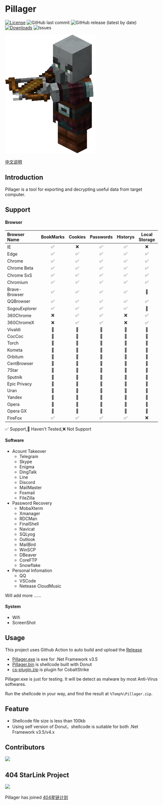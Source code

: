 # Pillager

[![License](https://img.shields.io/github/license/qwqdanchun/Pillager.svg)](LICENSE)
![GitHub last commit](https://img.shields.io/github/last-commit/qwqdanchun/Pillager)
![GitHub release (latest by date)](https://img.shields.io/github/v/release/qwqdanchun/Pillager)
[![Downloads](https://img.shields.io/github/downloads/qwqdanchun/Pillager/total.svg)](https://github.com/qwqdanchun/Pillager/releases)
![Issues](https://img.shields.io/github/issues/qwqdanchun/Pillager)

<img src=".\Pillager.png"/>

[中文说明](./README_ZH.md)

## Introduction

Pillager is a tool for exporting and decrypting useful data from target computer.

## Support

#### Browser

| Browser Name  | BookMarks | Cookies | Passwords | Historys | Local Storage | Extension Settings |
| :------------ | :-------: | :-----: | :-------: | :------: | :-----------: | :----------------: |
| IE            |    ✅    |   ❌   |    ✅    |    ✅    |      ❌      |         ❌         |
| Edge          |    ✅    |   ✅   |    ✅    |    ✅    |      ✅      |         ✅         |
| Chrome        |    ✅    |   ✅   |    ✅    |    ✅    |      ✅      |         ✅         |
| Chrome Beta   |    ✅    |   ✅   |    ✅    |    ✅    |      ✅      |         ✅         |
| Chrome SxS    |    ✅    |   ✅   |    ✅    |    ✅    |      ✅      |         ✅         |
| Chromium      |    ✅    |   ✅   |    ✅    |    ✅    |      ✅      |         ✅         |
| Brave-Browser |    ✅    |   ✅   |    ✅    |    ✅    |      🚧      |         🚧         |
| QQBrowser     |    ✅    |   ✅   |    ✅    |    ✅    |      ✅      |         ✅         |
| SogouExplorer |    ✅    |   ✅   |    ✅    |    ✅    |      🚧      |         🚧         |
| 360Chrome     |    ❌    |   ✅   |    ✅    |    ❌    |      ✅      |         ✅         |
| 360ChromeX    |    ❌    |   ✅   |    ✅    |    ❌    |      ✅      |         ✅         |
| Vivaldi       |    🚧    |   🚧   |    🚧    |    🚧    |      🚧      |         🚧         |
| CocCoc        |    🚧    |   🚧   |    🚧    |    🚧    |      🚧      |         🚧         |
| Torch         |    🚧    |   🚧   |    🚧    |    🚧    |      🚧      |         🚧         |
| Kometa        |    🚧    |   🚧   |    🚧    |    🚧    |      🚧      |         🚧         |
| Orbitum       |    🚧    |   🚧   |    🚧    |    🚧    |      🚧      |         🚧         |
| CentBrowser   |    🚧    |   🚧   |    🚧    |    🚧    |      🚧      |         🚧         |
| 7Star         |    🚧    |   🚧   |    🚧    |    🚧    |      🚧      |         🚧         |
| Sputnik       |    🚧    |   🚧   |    🚧    |    🚧    |      🚧      |         🚧         |
| Epic Privacy  |    🚧    |   🚧   |    🚧    |    🚧    |      🚧      |         🚧         |
| Uran          |    🚧    |   🚧   |    🚧    |    🚧    |      🚧      |         🚧         |
| Yandex        |    🚧    |   🚧   |    🚧    |    🚧    |      🚧      |         🚧         |
| Opera         |    🚧    |   🚧   |    🚧    |    🚧    |      🚧      |         🚧         |
| Opera GX      |    🚧    |   🚧   |    🚧    |    🚧    |      🚧      |         🚧         |
| FireFox       |    ✅    |   ✅   |    ✅    |    ✅    |      ❌      |         ✅         |

✅ Support,🚧 Haven't Tested,❌ Not Support

#### Software

* Acount Takeover
  * Telegram
  * Skype
  * Enigma
  * DingTalk
  * Line
  * Discord
  * MailMaster
  * Foxmail
  * FileZilla
* Password Recovery
  * MobaXterm
  * Xmanager
  * RDCMan
  * FinalShell
  * Navicat
  * SQLyog
  * Outlook
  * MailBird
  * WinSCP
  * DBeaver
  * CoreFTP
  * Snowflake
* Personal Infomation
  * QQ
  * VSCode
  * Netease CloudMusic

Will add more ......

#### System

* Wifi
* ScreenShot

## Usage

This project uses Github Action to auto build and upload the [Release](https://github.com/qwqdanchun/Pillager/releases)

* [Pillager.exe](https://github.com/qwqdanchun/Pillager/releases/download/AutoBuild/Pillager.exe) is exe for .Net Framework v3.5
* [Pillager.bin](https://github.com/qwqdanchun/Pillager/releases/download/AutoBuild/Pillager.bin) is shellcode built with Donut
* [cs-plugin.zip](https://github.com/qwqdanchun/Pillager/releases/download/AutoBuild/cs-plugin.zip) is plugin for CobaltStrike

Pillager.exe is just for testing. It will be detect as malware by most Anti-Virus softwares.

Run the shellcode in your way, and find the result at `%Temp%\Pillager.zip`.

## Feature

* Shellcode file size is less than 100kb
* Using self version of Donut，shellcode is suitable for both .Net Framework v3.5/v4.x

## Contributors

<a href="https://github.com/qwqdanchun/Pillager/graphs/contributors">
  <img src="https://contrib.rocks/image?repo=qwqdanchun/Pillager" />
</a>

## 404 StarLink Project

![](https://github.com/knownsec/404StarLink-Project/raw/master/logo.png)

Pillager has joined [404星链计划](https://github.com/knownsec/404StarLink)
